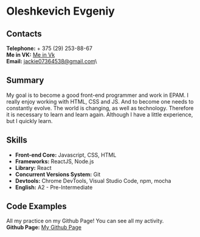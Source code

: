 # Oleshkevich Evgeniy

## Contacts

**Telephone:** + 375 (29) 253-88-67\
**Me in VK:** [Me in Vk](https://vk.com/thejackie)\
**Email:** jackie07364538@gmail.com\

## Summary

My goal is to become a good front-end programmer and work in EPAM. I really enjoy working with HTML, CSS and JS. And to become one needs to constantly evolve. The world is changing, as well as technology. Therefore it is necessary to learn and learn again. Although I have a little experience, but I quickly learn.

## Skills

- **Front-end Core:** Javascript, CSS, HTML
- **Frameworks:** ReactJS, Node.js
- **Library:** React
- **Concurrent Versions System:** Git
- **Devtools:** Chrome DevTools, Visual Studio Code, npm, mocha
- **English:** A2 - Pre-Intermediate

## Code Examples

All my practice on my Github Page! You can see all my activity.\
**Github Page:** [My Github Page](https://github.com/SystemGhost)
